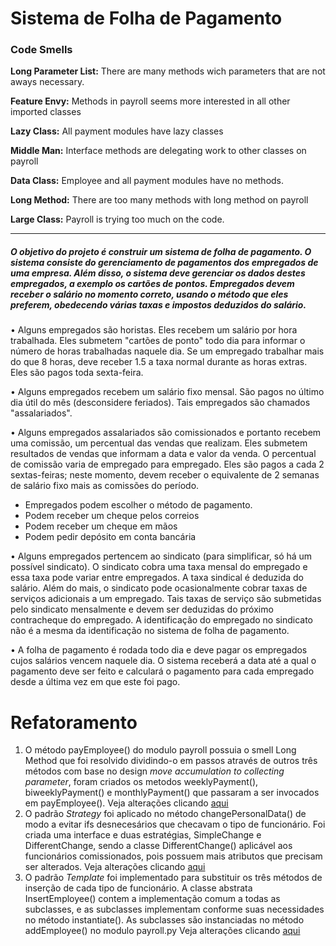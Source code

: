 # Sistema de Folha de Pagamento

### Code Smells

**Long Parameter List:** There are many methods wich parameters that are not aways necessary.

**Feature Envy:** Methods in payroll seems more interested in all other imported classes

**Lazy Class:** All payment modules have lazy classes

**Middle Man:** Interface methods are delegating work to other classes on payroll

**Data Class:** Employee and all payment modules have no methods.

**Long Method:** There are too many methods with long method on payroll

**Large Class:** Payroll is trying too much on the code.

------------

##### O objetivo do projeto é construir um sistema de folha de pagamento. O sistema consiste do gerenciamento de pagamentos dos empregados de uma empresa. Além disso, o sistema deve gerenciar os dados destes empregados, a exemplo os cartões de pontos. Empregados devem receber o salário no momento correto, usando o método que eles preferem, obedecendo várias taxas e impostos deduzidos do salário.
• Alguns empregados são horistas. Eles recebem um salário por hora trabalhada. Eles submetem "cartões de ponto" todo dia para informar o número de horas trabalhadas naquele dia. Se um empregado trabalhar mais do que 8 horas, deve receber 1.5 a taxa normal durante as horas extras. Eles são pagos toda sexta-feira.

• Alguns empregados recebem um salário fixo mensal. São pagos no último dia útil do mês (desconsidere feriados). Tais empregados são chamados "assalariados".

• Alguns empregados assalariados são comissionados e portanto recebem uma comissão, um percentual das vendas que realizam. Eles submetem resultados de vendas que informam a data e valor da venda. O percentual de comissão varia de empregado para empregado. Eles são pagos a cada 2 sextas-feiras; neste momento, devem receber o equivalente de 2 semanas de salário fixo mais as comissões do período.
- Empregados podem escolher o método de pagamento.
- Podem receber um cheque pelos correios
- Podem receber um cheque em mãos
- Podem pedir depósito em conta bancária

• Alguns empregados pertencem ao sindicato (para simplificar, só há um possível sindicato). O sindicato cobra uma taxa mensal do empregado e essa taxa pode variar entre empregados. A taxa sindical é deduzida do salário. Além do mais, o sindicato pode ocasionalmente cobrar taxas de serviços adicionais a um empregado. Tais taxas de serviço são submetidas pelo sindicato mensalmente e devem ser deduzidas do próximo contracheque do empregado. A identificação do empregado no sindicato não é a mesma da identificação no sistema de folha de pagamento.

• A folha de pagamento é rodada todo dia e deve pagar os empregados cujos salários vencem naquele dia. O sistema receberá a data até a qual o pagamento deve ser feito e calculará o pagamento para cada empregado desde a última vez em que este foi pago.

# Refatoramento
1. O método payEmployee() do modulo payroll possuia o smell Long Method que foi resolvido dividindo-o em passos através de outros três métodos com base no design *move accumulation to collecting parameter*, foram criados os metodos weeklyPayment(), biweeklyPayment() e monthlyPayment() que passaram a ser invocados em payEmployee().
Veja alterações clicando [aqui](https://github.com/andersonclementte/payrollREF/commit/95e94f74ce9009347d1731e8f161b47817e9673d "aqui")
2. O padrão *Strategy* foi aplicado no método changePersonalData() de modo a evitar ifs desnecesários que checavam o tipo de funcionário. Foi criada uma interface e duas estratégias,  SimpleChange e DifferentChange, sendo a classe DifferentChange() aplicável aos funcionários comissionados, pois possuem mais atributos que precisam ser alterados.
Veja alterações clicando [aqui](https://github.com/andersonclementte/payrollREF/commit/22f795d0703d2ed11505f46f3477b8c8efcadca8 "aqui")
3. O padrão *Template* foi implementado para substituir os três métodos de inserção de cada tipo de funcionário. A classe abstrata InsertEmployee() contem a implementação comum a todas as subclasses, e as subclasses implementam conforme suas necessidades no método instantiate(). As subclasses são instanciadas no método addEmployee() no modulo payroll.py
Veja alterações clicando [aqui](https://github.com/andersonclementte/payrollREF/commit/57e0e84e02463f522586c99304050a4635a5673c "aqui")
